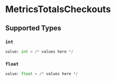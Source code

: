 # MetricsTotalsCheckouts


## Supported Types

### `int`

```python
value: int = /* values here */
```

### `float`

```python
value: float = /* values here */
```

